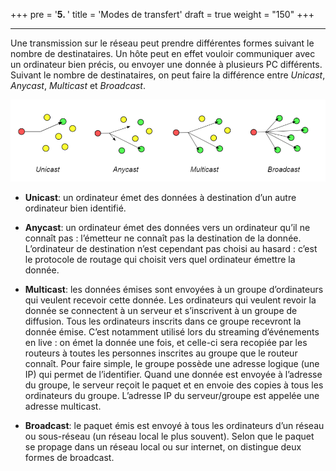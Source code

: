 +++
pre = '<b>5. </b>'
title = 'Modes de transfert'
draft = true
weight = "150"
+++

***

Une transmission sur le réseau peut prendre différentes formes suivant le nombre de destinataires. Un hôte peut en effet vouloir communiquer avec un ordinateur bien précis, ou envoyer une donnée à plusieurs PC différents. Suivant le nombre de destinataires, on peut faire la différence entre *Unicast*, *Anycast*, *Multicast* et *Broadcast*.

![Les différents modes de transfert](../images/010501-mode-transfert.png)

+ **Unicast**: un ordinateur émet des données à destination d’un autre ordinateur bien identifié.

+ **Anycast**: un ordinateur émet des données vers un ordinateur qu’il ne connaît pas : l’émetteur ne connaît pas la destination de la donnée. L’ordinateur de destination n’est cependant pas choisi au hasard : c’est le protocole de routage qui choisit vers quel ordinateur émettre la donnée.

+ **Multicast**: les données émises sont envoyées à un groupe d’ordinateurs qui veulent recevoir cette donnée. Les ordinateurs qui veulent revoir la donnée se connectent à un serveur et s’inscrivent à un groupe de diffusion. Tous les ordinateurs inscrits dans ce groupe recevront la donnée émise. C’est notamment utilisé lors du streaming d’événements en live : on émet la donnée une fois, et celle-ci sera recopiée par les routeurs à toutes les personnes inscrites au groupe que le routeur connaît. Pour faire simple, le groupe possède une adresse logique (une IP) qui permet de l’identifier. Quand une donnée est envoyée à l’adresse du groupe, le serveur reçoit le paquet et en envoie des copies à tous les ordinateurs du groupe. L’adresse IP du serveur/groupe est appelée une adresse multicast.

+ **Broadcast**: le paquet émis est envoyé à tous les ordinateurs d’un réseau ou sous-réseau (un réseau local le plus souvent). Selon que le paquet se propage dans un réseau local ou sur internet, on distingue deux formes de broadcast.

